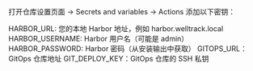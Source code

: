 打开仓库设置页面 -> Secrets and variables -> Actions
添加以下密钥：

HARBOR_URL: 您的本地 Harbor 地址，例如 harbor.welltrack.local
HARBOR_USERNAME: Harbor 用户名（可能是 admin）
HARBOR_PASSWORD: Harbor 密码（从安装输出中获取）
GITOPS_URL： GitOps 仓库地址
GIT_DEPLOY_KEY：GitOps 仓库的 SSH 私钥